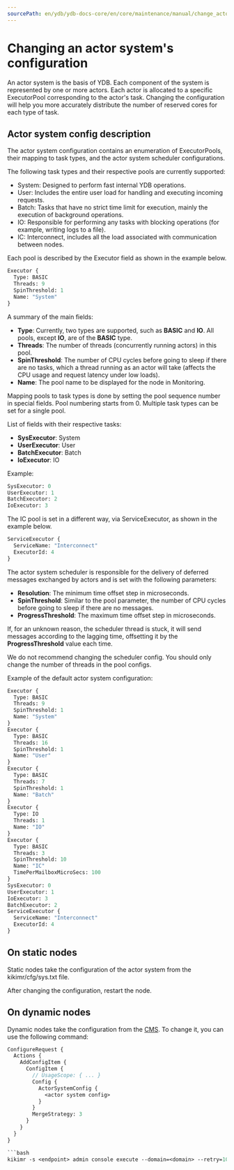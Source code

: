 ```yaml
---
sourcePath: en/ydb/ydb-docs-core/en/core/maintenance/manual/change_actorsystem_configs.md
---
```

# Changing an actor system's configuration

An actor system is the basis of YDB. Each component of the system is represented by one or more actors.
Each actor is allocated to a specific ExecutorPool corresponding to the actor's task.
Changing the configuration will help you more accurately distribute the number of reserved cores for each type of task.

## Actor system config description

The actor system configuration contains an enumeration of ExecutorPools, their mapping to task types, and the actor system scheduler configurations.

The following task types and their respective pools are currently supported:

* System: Designed to perform fast internal YDB operations.
* User: Includes the entire user load for handling and executing incoming requests.
* Batch: Tasks that have no strict time limit for execution, mainly the execution of background operations.
* IO: Responsible for performing any tasks with blocking operations (for example, writing logs to a file).
* IC: Interconnect, includes all the load associated with communication between nodes.

Each pool is described by the Executor field as shown in the example below.

```proto
Executor {
  Type: BASIC
  Threads: 9
  SpinThreshold: 1
  Name: "System"
}
```

A summary of the main fields:

* **Type**: Currently, two types are supported, such as **BASIC** and **IO**. All pools, except **IO**, are of the **BASIC** type.
* **Threads**: The number of threads (concurrently running actors) in this pool.
* **SpinThreshold**: The number of CPU cycles before going to sleep if there are no tasks, which a thread running as an actor will take (affects the CPU usage and request latency under low loads).
* **Name**: The pool name to be displayed for the node in Monitoring.

Mapping pools to task types is done by setting the pool sequence number in special fields. Pool numbering starts from 0. Multiple task types can be set for a single pool.

List of fields with their respective tasks:

* **SysExecutor**: System
* **UserExecutor**: User
* **BatchExecutor**: Batch
* **IoExecutor**: IO

Example:

```proto
SysExecutor: 0
UserExecutor: 1
BatchExecutor: 2
IoExecutor: 3
```

The IC pool is set in a different way, via ServiceExecutor, as shown in the example below.

```proto
ServiceExecutor {
  ServiceName: "Interconnect"
  ExecutorId: 4
}
```

The actor system scheduler is responsible for the delivery of deferred messages exchanged by actors and is set with the following parameters:

* **Resolution**: The minimum time offset step in microseconds.
* **SpinThreshold**: Similar to the pool parameter, the number of CPU cycles before going to sleep if there are no messages.
* **ProgressThreshold**: The maximum time offset step in microseconds.

If, for an unknown reason, the scheduler thread is stuck, it will send messages according to the lagging time, offsetting it by the **ProgressThreshold** value each time.

We do not recommend changing the scheduler config. You should only change the number of threads in the pool configs.

Example of the default actor system configuration:

```proto
Executor {
  Type: BASIC
  Threads: 9
  SpinThreshold: 1
  Name: "System"
}
Executor {
  Type: BASIC
  Threads: 16
  SpinThreshold: 1
  Name: "User"
}
Executor {
  Type: BASIC
  Threads: 7
  SpinThreshold: 1
  Name: "Batch"
}
Executor {
  Type: IO
  Threads: 1
  Name: "IO"
}
Executor {
  Type: BASIC
  Threads: 3
  SpinThreshold: 10
  Name: "IC"
  TimePerMailboxMicroSecs: 100
}
SysExecutor: 0
UserExecutor: 1
IoExecutor: 3
BatchExecutor: 2
ServiceExecutor {
  ServiceName: "Interconnect"
  ExecutorId: 4
}
```

## On static nodes

Static nodes take the configuration of the actor system from the kikimr/cfg/sys.txt file.

After changing the configuration, restart the node.

## On dynamic nodes

Dynamic nodes take the configuration from the [CMS](cms.md). To change it, you can use the following command:

```proto
ConfigureRequest {
  Actions {
    AddConfigItem {
      ConfigItem {
        // UsageScope: { ... }
        Config {
          ActorSystemConfig {
            <actor system config>
          }
        }
        MergeStrategy: 3
      }
    }
  }
}

```bash
kikimr -s <endpoint> admin console execute --domain=<domain> --retry=10 actorsystem.txt
```

